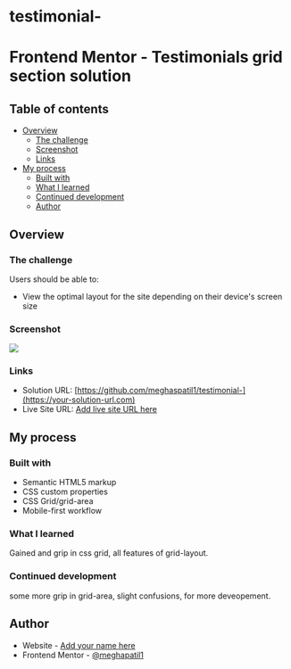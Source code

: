# testimonial-
# Frontend Mentor - Testimonials grid section solution 

## Table of contents

- [Overview](#overview)
  - [The challenge](#the-challenge)
  - [Screenshot](#screenshot)
  - [Links](#links)
- [My process](#my-process)
  - [Built with](#built-with)
  - [What I learned](#what-i-learned)
  - [Continued development](#continued-development)
  - [Author](#author)

## Overview

### The challenge

Users should be able to:

- View the optimal layout for the site depending on their device's screen size

### Screenshot

![](./screenshot/)

### Links

- Solution URL: [https://github.com/meghaspatil1/testimonial-](https://your-solution-url.com)
- Live Site URL: [Add live site URL here](https://your-live-site-url.com)

## My process

### Built with

- Semantic HTML5 markup
- CSS custom properties
- CSS Grid/grid-area
- Mobile-first workflow


### What I learned

Gained and grip in css grid, all features of grid-layout.

### Continued development

some more grip in grid-area, slight confusions, for more deveopement.

## Author

- Website - [Add your name here](https://www.your-site.com)
- Frontend Mentor - [@meghapatil1](https://www.frontendmentor.io/profile/meghapatil1)
